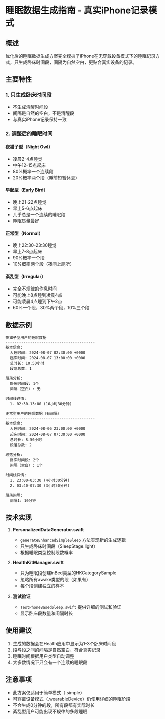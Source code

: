 # 睡眠数据生成指南 - 真实iPhone记录模式

## 概述
优化后的睡眠数据生成方案完全模拟了iPhone在无穿戴设备模式下的睡眠记录方式，只生成卧床时间段，间隔为自然空白，更贴合真实设备的记录。

## 主要特性

### 1. 只生成卧床时间段
- 不生成清醒时间段
- 间隔是自然的空白，不是清醒段
- 与真实iPhone记录保持一致

### 2. 调整后的睡眠时间

#### 夜猫子型（Night Owl）
- 凌晨2-4点睡觉
- 中午12-15点起床
- 80%概率一个连续段
- 20%概率两个段（睡前短暂休息）

#### 早起型（Early Bird）
- 晚上21-22点睡觉
- 早上5-6点起床
- 几乎总是一个连续的睡眠段
- 睡眠质量最好

#### 正常型（Normal）
- 晚上22:30-23:30睡觉
- 早上7-8点起床
- 90%概率一个段
- 10%概率两个段（夜间上厕所）

#### 紊乱型（Irregular）
- 完全不规律的作息时间
- 可能晚上8点睡到凌晨4点
- 可能凌晨4点睡到下午2点
- 60%一个段，30%两个段，10%三个段

## 数据示例

```
夜猫子型用户的睡眠数据
----------------------------------------
基本信息:
  入睡时间: 2024-08-07 02:30:00 +0000
  起床时间: 2024-08-07 13:00:00 +0000
  总时长: 10.50小时
  段落总数: 1

段落分析:
  卧床时间段: 1个
  间隔（空白）: 无

时间线详情:
  1. 02:30-13:00 (10小时30分钟)
```

```
正常型用户的睡眠数据（有间隔）
----------------------------------------
基本信息:
  入睡时间: 2024-08-06 23:00:00 +0000
  起床时间: 2024-08-07 07:30:00 +0000
  总时长: 8.50小时
  段落总数: 2

段落分析:
  卧床时间段: 2个
  间隔（空白）: 1个

时间线详情:
  1. 23:00-03:30 (4小时30分钟)
  2. 03:40-07:30 (3小时50分钟)

段落间隔:
  间隔1: 10分钟
```

## 技术实现

1. **PersonalizedDataGenerator.swift**
   - `generateEnhancedSimpleSleep` 方法实现新的生成逻辑
   - 只生成卧床时间段（SleepStage.light）
   - 根据睡眠类型控制段数概率

2. **HealthKitManager.swift**
   - 只为睡眠段创建inBed类型的HKCategorySample
   - 忽略所有awake类型的段（如果有）
   - 每个段创建独立的样本

3. **测试验证**
   - `TestPhoneBasedSleep.swift` 提供详细的测试和验证
   - 显示卧床段数量和间隔时长

## 使用建议

1. 生成的数据会在Health应用中显示为1-3个卧床时间段
2. 段与段之间的间隔是自然空白，符合真实记录
3. 睡眠时间根据用户类型自动调整
4. 大多数情况下只会有一个连续的睡眠段

## 注意事项

- 此方案仅适用于简单模式（.simple）
- 可穿戴设备模式（.wearableDevice）仍使用详细的睡眠阶段
- 不会生成0分钟的段，所有段都有实际时长
- 紊乱型用户可能出现不规律的多段睡眠